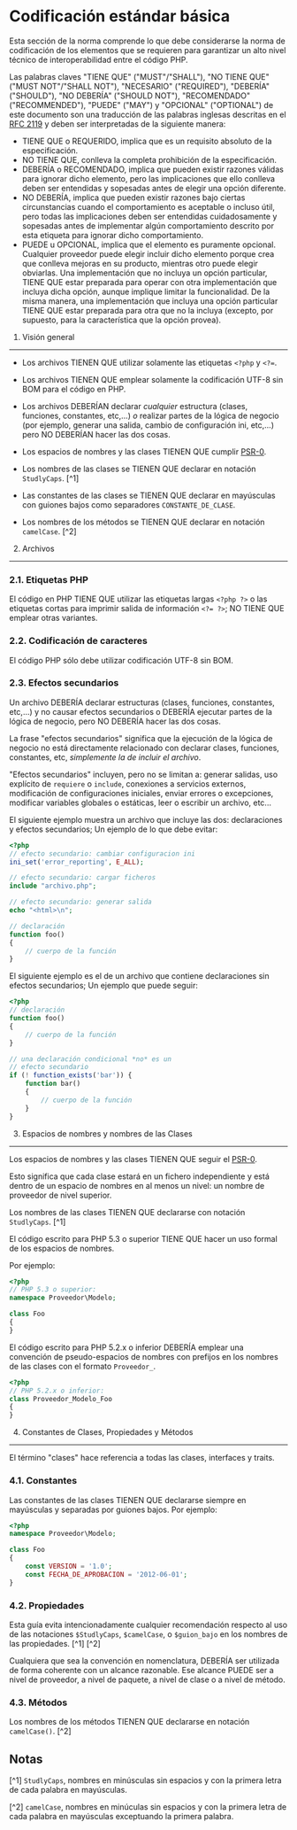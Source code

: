 Codificación estándar básica
============================

Esta sección de la norma comprende lo que debe considerarse la norma de codificación de los elementos que se requieren para garantizar un alto nivel técnico de interoperabilidad entre el código PHP.

Las palabras claves "TIENE QUE" ("MUST"/"SHALL"), "NO TIENE QUE" ("MUST NOT"/"SHALL NOT"), "NECESARIO" ("REQUIRED"), "DEBERÍA" ("SHOULD"), "NO DEBERÍA" ("SHOULD NOT"), "RECOMENDADO" ("RECOMMENDED"), "PUEDE" ("MAY") y "OPCIONAL" ("OPTIONAL") de este documento son una traducción de las palabras inglesas descritas en el [RFC 2119][] y deben ser interpretadas de la siguiente manera: 
- TIENE QUE o REQUERIDO, implica que es un requisito absoluto de la especificación.
- NO TIENE QUE, conlleva la completa prohibición de la especificación.
- DEBERÍA o RECOMENDADO, implica que pueden existir razones válidas para ignorar dicho elemento, pero las implicaciones que ello conlleva deben ser entendidas y sopesadas antes de elegir una opción diferente.
- NO DEBERÍA, implica que pueden existir razones bajo ciertas circunstancias cuando el comportamiento es aceptable o incluso útil, pero todas las implicaciones deben ser entendidas cuidadosamente y sopesadas antes de implementar algún comportamiento descrito por esta etiqueta para ignorar dicho comportamiento.
- PUEDE u OPCIONAL, implica que el elemento es puramente opcional. Cualquier proveedor puede elegir incluir dicho elemento porque crea que conlleva mejoras en su producto, mientras otro puede elegir obviarlas. Una implementación que no incluya un opción particular, TIENE QUE estar preparada para operar con otra implementación que incluya dicha opción, aunque implique limitar la funcionalidad. De la misma manera, una implementación que incluya una opción particular TIENE QUE estar preparada para otra que no la incluya (excepto, por supuesto, para la característica que la opción provea).

[RFC 2119]: http://www.ietf.org/rfc/rfc2119.txt
[PSR-0]: https://github.com/php-fig/fig-standards/blob/master/accepted/es/PSR-0.md

1. Visión general
----------------------

- Los archivos TIENEN QUE utilizar solamente las etiquetas `<?php` y `<?=`.

- Los archivos TIENEN QUE emplear solamente la codificación UTF-8 sin BOM para el código en PHP.

- Los archivos DEBERÍAN declarar *cualquier* estructura (clases, funciones, constantes, etc,...) *o* realizar partes de la lógica de negocio (por ejemplo, generar una salida, cambio de configuración ini, etc,...) pero NO DEBERÍAN hacer las dos cosas.

- Los espacios de nombres y las clases TIENEN QUE cumplir [PSR-0][].

- Los nombres de las clases se TIENEN QUE declarar en notación `StudlyCaps`. [^1]

- Las constantes de las clases se TIENEN QUE declarar en mayúsculas con guiones bajos como separadores  `CONSTANTE_DE_CLASE`.

- Los nombres de los métodos se TIENEN QUE declarar en notación `camelCase`. [^2]

2. Archivos
--------------

### 2.1. Etiquetas PHP

El código en PHP TIENE QUE utilizar las etiquetas largas `<?php ?>` o las etiquetas cortas para imprimir salida de información `<?= ?>`; NO TIENE QUE emplear otras variantes.

### 2.2. Codificación de caracteres

El código PHP sólo debe utilizar codificación UTF-8 sin BOM.

### 2.3. Efectos secundarios

Un archivo DEBERÍA declarar estructuras (clases, funciones, constantes, etc,...) y no causar efectos secundarios o DEBERÍA
ejecutar partes de la lógica de negocio, pero NO DEBERÍA hacer las dos cosas.

La frase "efectos secundarios" significa que la ejecución de la lógica de negocio no está directamente relacionado con declarar
clases, funciones, constantes, etc, *simplemente la de incluir el archivo*.

"Efectos secundarios" incluyen, pero no se limitan a: generar salidas, uso explícito de `requiere` o `include`, conexiones a
servicios externos, modificación de configuraciones iniciales, enviar errores o excepciones, modificar variables globales o estáticas, leer o escribir un archivo, etc...

El siguiente ejemplo muestra un archivo que incluye las dos: declaraciones y efectos secundarios; Un ejemplo de lo que debe evitar:

```php
<?php
// efecto secundario: cambiar configuracion ini
ini_set('error_reporting', E_ALL);

// efecto secundario: cargar ficheros
include "archivo.php";

// efecto secundario: generar salida
echo "<html>\n";

// declaración
function foo()
{
    // cuerpo de la función
}
```

El siguiente ejemplo es el de un archivo que contiene declaraciones sin efectos secundarios; Un ejemplo que puede seguir:

```php
<?php
// declaración
function foo()
{
    // cuerpo de la función
}

// una declaración condicional *no* es un
// efecto secundario
if (! function_exists('bar')) {
    function bar()
    {
        // cuerpo de la función
    }
}
```

3. Espacios de nombres y nombres de las Clases
----------------------------------------------

Los espacios de nombres y las clases TIENEN QUE seguir el [PSR-0][].

Esto significa que cada clase estará en un fichero independiente y está dentro de un espacio de nombres en al menos un nivel: un nombre de proveedor de nivel superior.

Los nombres de las clases TIENEN QUE declararse con notación `StudlyCaps`. [^1]

El código escrito para PHP 5.3 o superior TIENE QUE hacer un uso formal de los espacios de nombres.

Por ejemplo:

```php
<?php
// PHP 5.3 o superior:
namespace Proveedor\Modelo;

class Foo
{
}
```

El código escrito para PHP 5.2.x o inferior DEBERÍA emplear una convención de pseudo-espacios de nombres con prefijos en los nombres de las clases con el formato `Proveedor_`.

```php
<?php
// PHP 5.2.x o inferior:
class Proveedor_Modelo_Foo
{
}
```

4. Constantes de Clases, Propiedades y Métodos
---------------------------------------------------------------

El término "clases" hace referencia a todas las clases, interfaces y traits.

### 4.1. Constantes

Las constantes de las clases TIENEN QUE declararse siempre en mayúsculas y separadas por guiones bajos. Por ejemplo:

```php
<?php
namespace Proveedor\Modelo;

class Foo
{
    const VERSION = '1.0';
    const FECHA_DE_APROBACION = '2012-06-01';
}
```

### 4.2. Propiedades

Esta guía evita intencionadamente cualquier recomendación respecto al uso de las notaciones `$StudlyCaps`, `$camelCase`, o `$guion_bajo` en los nombres de las propiedades. [^1] [^2]

Cualquiera que sea la convención en nomenclatura, DEBERÍA ser utilizada de forma coherente con un alcance razonable. Ese alcance
PUEDE ser a nivel de proveedor, a nivel de paquete, a nivel de clase o a nivel de método.

### 4.3. Métodos

Los nombres de los métodos TIENEN QUE declararse en notación `camelCase()`. [^2]

Notas
------

[^1] `StudlyCaps`, nombres en minúsculas sin espacios y con la primera letra de cada palabra en mayúsculas.

[^2] `camelCase`, nombres en minúculas sin espacios y con la primera letra de cada palabra en mayúsculas exceptuando la primera palabra.